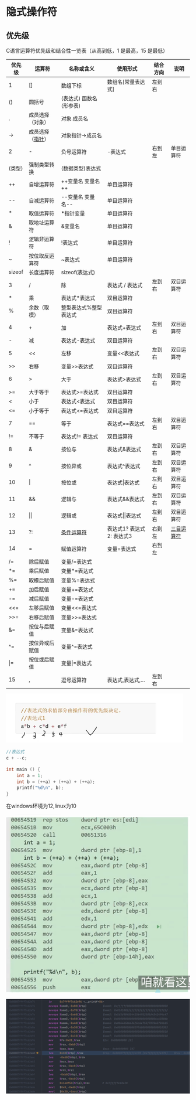 # 隐式操作符

## 优先级

C语言运算符优先级和结合性一览表（从高到低，1 是最高，15 是最低）

| 优先级 | 运算符                                            | 名称或含义                                          | 使用形式                  | 结合方向 | 说明                                                |
| ------ | ------------------------------------------------- | --------------------------------------------------- | ------------------------- | -------- | --------------------------------------------------- |
| 1      | []                                                | 数组下标                                            | 数组名[常量表达式]        | 左到右   |                                                     |
| ()     | 圆括号                                            | (表达式) 函数名(形参表)                             |                           |          |                                                     |
| .      | 成员选择（对象）                                  | 对象.成员名                                         |                           |          |                                                     |
| ->     | 成员选择（[指针](https://c.biancheng.net/c/80/)） | 对象指针->成员名                                    |                           |          |                                                     |
| 2      | -                                                 | 负号运算符                                          | -表达式                   | 右到左   | 单目运算符                                          |
| (类型) | 强制类型转换                                      | (数据类型)表达式                                    |                           |          |                                                     |
| ++     | 自增运算符                                        | ++变量名 变量名++                                   | 单目运算符                |          |                                                     |
| --     | 自减运算符                                        | --变量名 变量名--                                   | 单目运算符                |          |                                                     |
| *      | 取值运算符                                        | *指针变量                                           | 单目运算符                |          |                                                     |
| &      | 取地址运算符                                      | &变量名                                             | 单目运算符                |          |                                                     |
| !      | 逻辑非运算符                                      | !表达式                                             | 单目运算符                |          |                                                     |
| ~      | 按位取反运算符                                    | ~表达式                                             | 单目运算符                |          |                                                     |
| sizeof | 长度运算符                                        | sizeof(表达式)                                      |                           |          |                                                     |
| 3      | /                                                 | 除                                                  | 表达式 / 表达式           | 左到右   | 双目运算符                                          |
| *      | 乘                                                | 表达式*表达式                                       | 双目运算符                |          |                                                     |
| %      | 余数（取模）                                      | 整型表达式%整型表达式                               | 双目运算符                |          |                                                     |
| 4      | +                                                 | 加                                                  | 表达式+表达式             | 左到右   | 双目运算符                                          |
| -      | 减                                                | 表达式-表达式                                       | 双目运算符                |          |                                                     |
| 5      | <<                                                | 左移                                                | 变量<<表达式              | 左到右   | 双目运算符                                          |
| >>     | 右移                                              | 变量>>表达式                                        | 双目运算符                |          |                                                     |
| 6      | >                                                 | 大于                                                | 表达式>表达式             | 左到右   | 双目运算符                                          |
| >=     | 大于等于                                          | 表达式>=表达式                                      | 双目运算符                |          |                                                     |
| <      | 小于                                              | 表达式<表达式                                       | 双目运算符                |          |                                                     |
| <=     | 小于等于                                          | 表达式<=表达式                                      | 双目运算符                |          |                                                     |
| 7      | ==                                                | 等于                                                | 表达式==表达式            | 左到右   | 双目运算符                                          |
| !=     | 不等于                                            | 表达式!= 表达式                                     | 双目运算符                |          |                                                     |
| 8      | &                                                 | 按位与                                              | 表达式&表达式             | 左到右   | 双目运算符                                          |
| 9      | ^                                                 | 按位异或                                            | 表达式^表达式             | 左到右   | 双目运算符                                          |
| 10     | \|                                                | 按位或                                              | 表达式\|表达式            | 左到右   | 双目运算符                                          |
| 11     | &&                                                | 逻辑与                                              | 表达式&&表达式            | 左到右   | 双目运算符                                          |
| 12     | \|\|                                              | 逻辑或                                              | 表达式\|\|表达式          | 左到右   | 双目运算符                                          |
| 13     | ?:                                                | [条件运算符](https://c.biancheng.net/view/296.html) | 表达式1? 表达式2: 表达式3 | 右到左   | [三目运算符](https://c.biancheng.net/view/296.html) |
| 14     | =                                                 | 赋值运算符                                          | 变量=表达式               | 右到左   |                                                     |
| /=     | 除后赋值                                          | 变量/=表达式                                        |                           |          |                                                     |
| *=     | 乘后赋值                                          | 变量*=表达式                                        |                           |          |                                                     |
| %=     | 取模后赋值                                        | 变量%=表达式                                        |                           |          |                                                     |
| +=     | 加后赋值                                          | 变量+=表达式                                        |                           |          |                                                     |
| -=     | 减后赋值                                          | 变量-=表达式                                        |                           |          |                                                     |
| <<=    | 左移后赋值                                        | 变量<<=表达式                                       |                           |          |                                                     |
| >>=    | 右移后赋值                                        | 变量>>=表达式                                       |                           |          |                                                     |
| &=     | 按位与后赋值                                      | 变量&=表达式                                        |                           |          |                                                     |
| ^=     | 按位异或后赋值                                    | 变量^=表达式                                        |                           |          |                                                     |
| \|=    | 按位或后赋值                                      | 变量\|=表达式                                       |                           |          |                                                     |
| 15     | ,                                                 | 逗号运算符                                          | 表达式,表达式,…           | 左到右   |                                                     |



![](Screenshot/Screenshot_20250110_082201.png)

```c
//表达式
c + --c;
```

```c
int main () {
    int a = 1;
    int b = (++a) + (++a) + (++a);
    printf("%d\n", b);
}
```

在windows环境为12,linux为10

![](Screenshot/Screenshot_20250110_091510.png)

![](Screenshot/Screenshot_20250110_091623.png)
